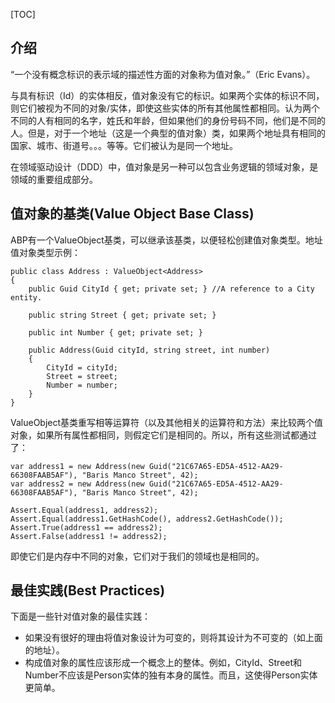 [TOC]

## 介绍

“一个没有概念标识的表示域的描述性方面的对象称为值对象。”（Eric Evans）。

与具有标识（Id）的实体相反，值对象没有它的标识。如果两个实体的标识不同，则它们被视为不同的对象/实体，即使这些实体的所有其他属性都相同。认为两个不同的人有相同的名字，姓氏和年龄，但如果他们的身份号码不同，他们是不同的人。但是，对于一个地址（这是一个典型的值对象）类，如果两个地址具有相同的国家、城市、街道号。。。等等。它们被认为是同一个地址。

在领域驱动设计（DDD）中，值对象是另一种可以包含业务逻辑的领域对象，是领域的重要组成部分。

## 值对象的基类(Value Object Base Class)

ABP有一个ValueObject<T>基类，可以继承该基类，以便轻松创建值对象类型。地址值对象类型示例：

```
public class Address : ValueObject<Address>
{
    public Guid CityId { get; private set; } //A reference to a City entity.

    public string Street { get; private set; }

    public int Number { get; private set; }

    public Address(Guid cityId, string street, int number)
    {
        CityId = cityId;
        Street = street;
        Number = number;
    }
}
```

ValueObject基类重写相等运算符（以及其他相关的运算符和方法）来比较两个值对象，如果所有属性都相同，则假定它们是相同的。所以，所有这些测试都通过了：

```
var address1 = new Address(new Guid("21C67A65-ED5A-4512-AA29-66308FAAB5AF"), "Baris Manco Street", 42);
var address2 = new Address(new Guid("21C67A65-ED5A-4512-AA29-66308FAAB5AF"), "Baris Manco Street", 42);

Assert.Equal(address1, address2);
Assert.Equal(address1.GetHashCode(), address2.GetHashCode());
Assert.True(address1 == address2);
Assert.False(address1 != address2);
```

即使它们是内存中不同的对象，它们对于我们的领域也是相同的。

## 最佳实践(Best Practices)

下面是一些针对值对象的最佳实践：

* 如果没有很好的理由将值对象设计为可变的，则将其设计为不可变的（如上面的地址）。
* 构成值对象的属性应该形成一个概念上的整体。例如，CityId、Street和Number不应该是Person实体的独有本身的属性。而且，这使得Person实体更简单。
